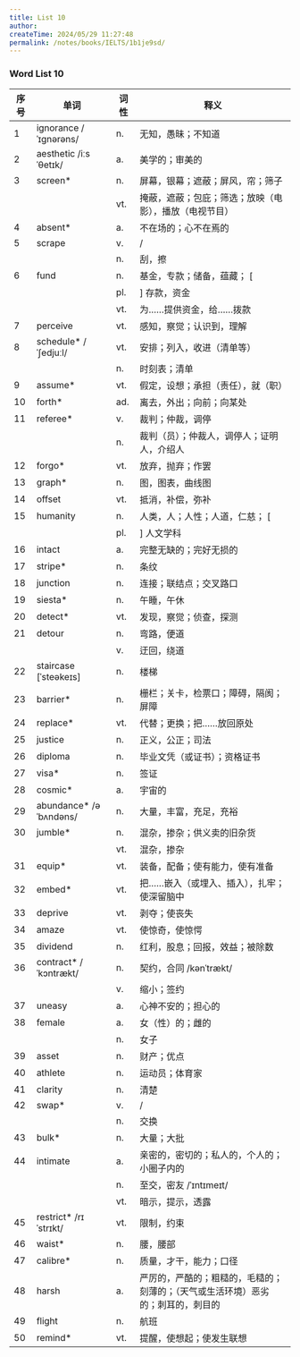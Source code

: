 ```yaml
---
title: List 10
author:
createTime: 2024/05/29 11:27:48
permalink: /notes/books/IELTS/1b1je9sd/
---
```


### Word List 10

| 序号 | 单词       | 词性    | 释义                                  |
|------|------------|---------|---------------------------------------|
| 1 | ignorance /ˈɪgnərəns/ | n. | 无知，愚昧；不知道 |
| 2 | aesthetic /iːsˈθetɪk/ | a. | 美学的；审美的 |
| 3 | screen* | n. | 屏幕，银幕；遮蔽；屏风，帘；筛子 |
|      |            | vt.   | 掩蔽，遮蔽；包庇；筛选；放映（电影），播放（电视节目） |
| 4 | absent* | a. | 不在场的；心不在焉的 |
| 5 | scrape | v. | / |
|      |            | n.   | 刮，擦 |
| 6 | fund | n. | 基金，专款；储备，蕴藏； [ |
|      |            | pl.   | ] 存款，资金 |
|      |            | vt.   | 为……提供资金，给……拨款 |
| 7 | perceive | vt. | 感知，察觉；认识到，理解 |
| 8 | schedule* /ˈʃedjuːl/ | vt. | 安排；列入，收进（清单等） |
|      |            | n.   | 时刻表；清单 |
| 9 | assume* | vt. | 假定，设想；承担（责任），就（职） |
| 10 | forth* | ad. | 离去，外出；向前；向某处 |
| 11 | referee* | v. | 裁判；仲裁，调停 |
|      |            | n.   | 裁判（员）；仲裁人，调停人；证明人，介绍人 |
| 12 | forgo* | vt. | 放弃，抛弃；作罢 |
| 13 | graph* | n. | 图，图表，曲线图 |
| 14 | offset | vt. | 抵消，补偿，弥补 |
| 15 | humanity | n. | 人类，人；人性；人道，仁慈； [ |
|      |            | pl.   | ] 人文学科 |
| 16 | intact | a. | 完整无缺的；完好无损的 |
| 17 | stripe* | n. | 条纹 |
| 18 | junction | n. | 连接；联结点；交叉路口 |
| 19 | siesta* | n. | 午睡，午休 |
| 20 | detect* | vt. | 发现，察觉；侦查，探测 |
| 21 | detour | n. | 弯路，便道 |
|      |            | v.   | 迂回，绕道 |
| 22 | staircase [ˈsteəkeɪs] | n. | 楼梯 |
| 23 | barrier* | n. | 栅栏；关卡，检票口；障碍，隔阂；屏障 |
| 24 | replace* | vt. | 代替；更换；把……放回原处 |
| 25 | justice | n. | 正义，公正；司法 |
| 26 | diploma | n. | 毕业文凭（或证书）；资格证书 |
| 27 | visa* | n. | 签证 |
| 28 | cosmic* | a. | 宇宙的 |
| 29 | abundance* /əˈbʌndəns/ | n. | 大量，丰富，充足，充裕 |
| 30 | jumble* | n. | 混杂，掺杂；供义卖的旧杂货 |
|      |            | vt.   | 混杂，掺杂 |
| 31 | equip* | vt. | 装备，配备；使有能力，使有准备 |
| 32 | embed* | vt. | 把……嵌入（或埋入、插入），扎牢；使深留脑中 |
| 33 | deprive | vt. | 剥夺；使丧失 |
| 34 | amaze | vt. | 使惊奇，使惊愕 |
| 35 | dividend | n. | 红利，股息；回报，效益；被除数 |
| 36 | contract* /ˈkɔntrækt/ | n. | 契约，合同 /kənˈtrækt/ |
|      |            | v.   | 缩小；签约 |
| 37 | uneasy | a. | 心神不安的；担心的 |
| 38 | female | a. | 女（性）的；雌的 |
|      |            | n.   | 女子 |
| 39 | asset | n. | 财产；优点 |
| 40 | athlete | n. | 运动员；体育家 |
| 41 | clarity | n. | 清楚 |
| 42 | swap* | v. | / |
|      |            | n.   | 交换 |
| 43 | bulk* | n. | 大量；大批 |
| 44 | intimate | a. | 亲密的，密切的；私人的，个人的；小圈子内的 |
|      |            | n.   | 至交，密友 /ˈɪntɪmeɪt/ |
|      |            | vt.   | 暗示，提示，透露 |
| 45 | restrict* /rɪˈstrɪkt/ | vt. | 限制，约束 |
| 46 | waist* | n. | 腰，腰部 |
| 47 | calibre* | n. | 质量，才干，能力；口径 |
| 48 | harsh | a. | 严厉的，严酷的；粗糙的，毛糙的；刻薄的；（天气或生活环境）恶劣的；刺耳的，刺目的 |
| 49 | flight | n. | 航班 |
| 50 | remind* | vt. | 提醒，使想起；使发生联想 |

